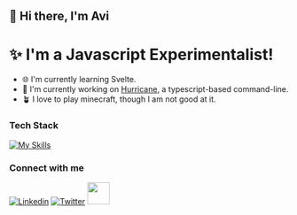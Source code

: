 ## 👋 Hi there, I'm Avi

# ✨ I'm a Javascript Experimentalist!

- 🌐 I'm currently learning Svelte.
- 🦫 I'm currently working on [Hurricane](https://github.com/AviAvinav/Hurricane), a typescript-based command-line.
- 🪴 I love to play minecraft, though I am not good at it.

### Tech Stack

[![My Skills](https://skillicons.dev/icons?i=nextjs,remix,react,tailwind,nodejs,js,ts,html,css)](https://skillicons.dev)

### Connect with me

[![Linkedin](https://skillicons.dev/icons?i=linkedin)][linkedin]
[![Twitter](https://skillicons.dev/icons?i=twitter)][twitter]
[<img src="https://d2fltix0v2e0sb.cloudfront.net/dev-rainbow.svg" height="40" />][dev]

<br/>

[linkedin]: https://linkedin.com/in/avi-avinav
[twitter]: https://twitter.com/aviavinav0
[dev]: https://dev.to/aviavinav
